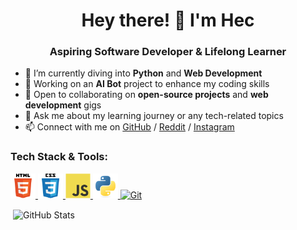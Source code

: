 <h1 align="center">Hey there! 👋 I'm Hec</h1>
<h3 align="center">Aspiring Software Developer & Lifelong Learner</h3>

- 🌱 I’m currently diving into **Python** and **Web Development**
- 🔭 Working on an **AI Bot** project to enhance my coding skills
- 🤝 Open to collaborating on **open-source projects** and **web development** gigs
- 💬 Ask me about my learning journey or any tech-related topics
- 📫 Connect with me on [GitHub](https://github.com/pinobun) / [Reddit](https://www.reddit.com/user/pin0bun) / [Instagram](https://instagram.com/pin0bun)

<h3 align="left">Tech Stack & Tools:</h3>
<p align="left">
  <a href="https://www.w3.org/html/" target="_blank"> <img src="https://raw.githubusercontent.com/devicons/devicon/master/icons/html5/html5-original-wordmark.svg" alt="HTML5" width="40" height="40"/> </a>
  <a href="https://www.w3schools.com/css/" target="_blank"> <img src="https://raw.githubusercontent.com/devicons/devicon/master/icons/css3/css3-original-wordmark.svg" alt="CSS3" width="40" height="40"/> </a>
  <a href="https://developer.mozilla.org/en-US/docs/Web/JavaScript" target="_blank"> <img src="https://raw.githubusercontent.com/devicons/devicon/master/icons/javascript/javascript-original.svg" alt="JavaScript" width="40" height="40"/> </a>
  <a href="https://www.python.org/" target="_blank"> <img src="https://raw.githubusercontent.com/devicons/devicon/master/icons/python/python-original.svg" alt="Python" width="40" height="40"/> </a>
  <a href="https://git-scm.com/" target="_blank"> <img src="https://www.vectorlogo.zone/logos/git-scm/git-scm-icon.svg" alt="Git" width="40" height="40"/> </a>
</p>

<p>&nbsp;<img align="center" src="https://github-readme-stats.vercel.app/api?username=pinobun&show_icons=true&locale=en" alt="GitHub Stats" /></p>
